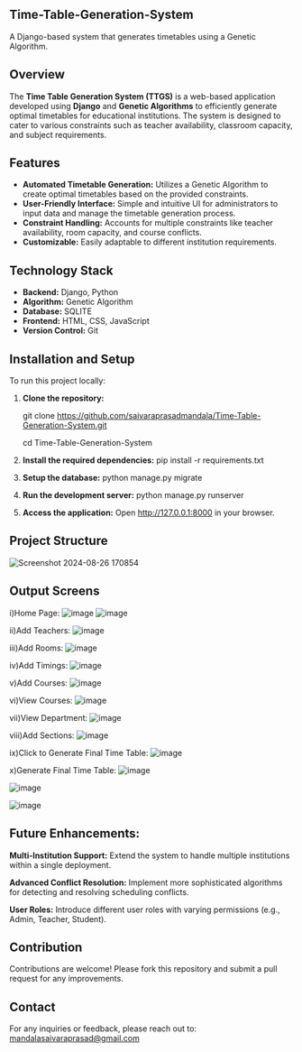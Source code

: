 ## **Time-Table-Generation-System**
A Django-based system that generates timetables using a Genetic Algorithm.

## **Overview**

The **Time Table Generation System (TTGS)** is a web-based application developed using **Django** and **Genetic Algorithms** to efficiently generate optimal timetables for educational institutions. The system is designed to cater to various constraints such as teacher availability, classroom capacity, and subject requirements.


## **Features**

- **Automated Timetable Generation:** Utilizes a Genetic Algorithm to create optimal timetables based on the provided constraints.
- **User-Friendly Interface:** Simple and intuitive UI for administrators to input data and manage the timetable generation process.
- **Constraint Handling:** Accounts for multiple constraints like teacher availability, room capacity, and course conflicts.
- **Customizable:** Easily adaptable to different institution requirements.


## **Technology Stack**

- **Backend:** Django, Python
- **Algorithm:** Genetic Algorithm
- **Database:** SQLITE
- **Frontend:** HTML, CSS, JavaScript
- **Version Control:** Git

## **Installation and Setup**

To run this project locally:

1. **Clone the repository:**
   
   git clone https://github.com/saivaraprasadmandala/Time-Table-Generation-System.git
   
   cd Time-Table-Generation-System
3. **Install the required dependencies:** pip install -r requirements.txt
4. **Setup the database:** python manage.py migrate
5. **Run the development server:** python manage.py runserver
6. **Access the application:** Open http://127.0.0.1:8000 in your browser.

## **Project Structure**

![Screenshot 2024-08-26 170854](https://github.com/user-attachments/assets/d4a34c86-e6c7-4703-9698-ace3d775207d)

## **Output Screens**

i)Home Page:
![image](https://github.com/user-attachments/assets/f1d91aca-bb05-45e1-8b30-826da5ff4ca7)
![image](https://github.com/user-attachments/assets/2c93fd19-b9a1-461b-a147-4b64a45b0476)

ii)Add Teachers:
![image](https://github.com/user-attachments/assets/52b71802-948b-4b36-9730-78cefc399d74)

iii)Add Rooms:
![image](https://github.com/user-attachments/assets/58d0bbaa-ab8f-4869-bc3d-695a1653791b)

iv)Add Timings:
![image](https://github.com/user-attachments/assets/a8f72a09-3eb8-42bb-a1fa-a8c7603aba7d)

v)Add Courses:
![image](https://github.com/user-attachments/assets/63d797ab-4213-484e-831a-cd46eacc755c)

vi)View Courses:
![image](https://github.com/user-attachments/assets/24739e6e-e359-41c4-98cc-652ffd8321be)

vii)View Department:
![image](https://github.com/user-attachments/assets/4d01bec6-7d5b-4907-ba95-f7fc33228bda)

viii)Add Sections:
![image](https://github.com/user-attachments/assets/78b27b26-3dba-4e93-add0-9d074dca953c)

ix)Click to Generate Final Time Table:
![image](https://github.com/user-attachments/assets/877798c4-f9bd-4fc8-a020-2d3105a5caa8)

x)Generate Final Time Table:
![image](https://github.com/user-attachments/assets/77c46e8c-01fa-4526-822b-ec03851b5021)

![image](https://github.com/user-attachments/assets/b971588e-c2df-4e86-96aa-9879f8632530)

![image](https://github.com/user-attachments/assets/c25cc87d-aed2-4fc1-87aa-15d63750f2aa)


##

## **Future Enhancements**:

**Multi-Institution Support:** Extend the system to handle multiple institutions within a single deployment.

**Advanced Conflict Resolution:** Implement more sophisticated algorithms for detecting and resolving scheduling conflicts.

**User Roles:** Introduce different user roles with varying permissions (e.g., Admin, Teacher, Student).

## **Contribution**

Contributions are welcome! Please fork this repository and submit a pull request for any improvements.

## **Contact**
For any inquiries or feedback, please reach out to: mandalasaivaraprasad@gmail.com
